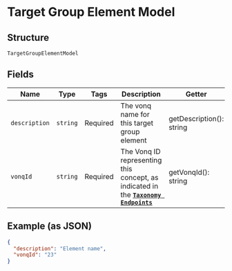 
# Target Group Element Model

## Structure

`TargetGroupElementModel`

## Fields

| Name | Type | Tags | Description | Getter | Setter |
|  --- | --- | --- | --- | --- | --- |
| `description` | `string` | Required | The vonq name for this target group element | getDescription(): string | setDescription(string description): void |
| `vonqId` | `string` | Required | The Vonq ID representing this concept, as indicated in the [**`Taxonomy Endpoints`**](#reference/experimental-products-search) | getVonqId(): string | setVonqId(string vonqId): void |

## Example (as JSON)

```json
{
  "description": "Element name",
  "vonqId": "23"
}
```

